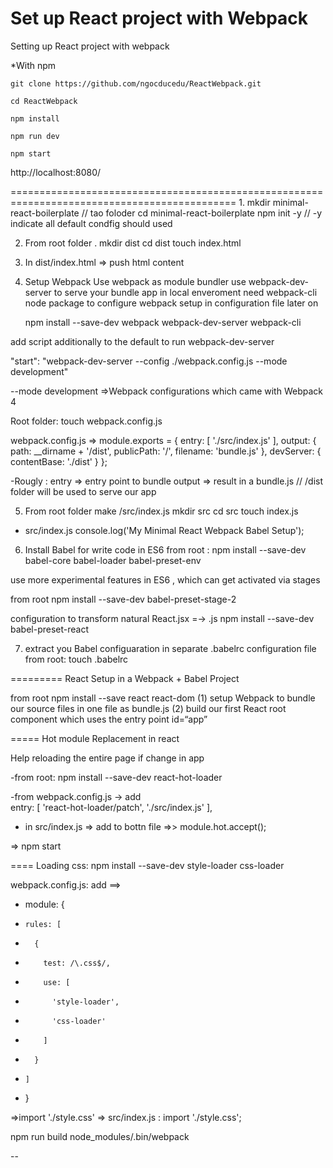 # Set up React project with Webpack
Setting up React project with webpack

*With npm
```
git clone https://github.com/ngocducedu/ReactWebpack.git
```
```
cd ReactWebpack
```
```
npm install
```
```
npm run dev
```
```
npm start 
```

http://localhost:8080/

=============================================================================================
1. 
mkdir minimal-react-boilerplate  // tao foloder
cd minimal-react-boilerplate
npm init -y                      // -y indicate all default condfig should used

2. From root folder .
	mkdir dist
	cd dist
	touch index.html

3. In dist/index.html => push html content

4. Setup Webpack
Use webpack as module bundler 
use webpack-dev-server to serve your bundle app in local enveroment 
need webpack-cli node package to configure webpack setup in configuration file later on

	npm install --save-dev webpack webpack-dev-server webpack-cli

add script additionally to the default to run webpack-dev-server

"start": "webpack-dev-server --config ./webpack.config.js --mode development"

--mode development =>Webpack configurations which came with Webpack 4

Root folder:
	touch webpack.config.js

webpack.config.js  =>
module.exports = {
  entry: [
    './src/index.js'
  ],
  output: {
    path: __dirname + '/dist',
    publicPath: '/',
    filename: 'bundle.js'
  },
  devServer: {
    contentBase: './dist'
  }
};

-Rougly : entry => entry point to bundle
	output => result in a bundle.js  // /dist folder will be used to serve	our app

5. From root folder make /src/index.js
mkdir src
cd src
touch index.js

- src/index.js
 console.log('My Minimal React Webpack Babel Setup');

6. Install Babel for write code in ES6
from root : npm install --save-dev babel-core babel-loader babel-preset-env

use more experimental features in ES6 , which can get activated via stages

from root
npm install --save-dev babel-preset-stage-2

configuration to transform natural React.jsx =-> .js
npm install --save-dev babel-preset-react

7. extract you Babel configuaration in separate .babelrc configuration file
from root: touch .babelrc

=========
React Setup in a Webpack + Babel Project

from root npm install --save react react-dom
(1) setup Webpack to bundle our source files in one file as bundle.js
(2) build our first React root component which uses the entry point id=“app”


=====
Hot module Replacement in react

Help reloading the entire page if change in app

-from root: npm install --save-dev react-hot-loader

-from webpack.config.js -> add    
entry: [
    'react-hot-loader/patch',
    './src/index.js'
],

- in src/index.js => add to bottn file =>> module.hot.accept();



=> npm start

====
Loading css: 
	npm install --save-dev style-loader css-loader

webpack.config.js: add ==>
+   module: {
+     rules: [
+       {
+         test: /\.css$/,
+         use: [
+           'style-loader',
+           'css-loader'
+         ]
+       }
+     ]
+   }

=>import './style.css'
=> src/index.js   :  import './style.css';

npm run build
node_modules/.bin/webpack

--
